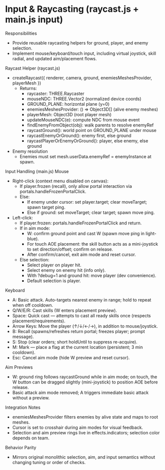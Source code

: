 # Input & Raycasting (raycast.js + main.js input)

Responsibilities
- Provide reusable raycasting helpers for ground, player, and enemy selection.
- Implement mouse/keyboard/touch input, including virtual joystick, skill radial, and updated aim/placement flows.

Raycast Helper (raycast.js)
- createRaycast({ renderer, camera, ground, enemiesMeshesProvider, playerMesh })
  - Returns:
    - raycaster: THREE.Raycaster
    - mouseNDC: THREE.Vector2 (normalized device coords)
    - GROUND_PLANE: horizontal plane (y=0)
    - enemiesMeshesProvider: () => Object3D[] (alive enemy meshes)
    - playerMesh: Object3D (root player mesh)
    - updateMouseNDC(e): compute NDC from mouse event
    - findEnemyFromObject(obj): walk parents to resolve enemyRef
    - raycastGround(): world point on GROUND_PLANE under mouse
    - raycastEnemyOrGround(): enemy first, else ground
    - raycastPlayerOrEnemyOrGround(): player, else enemy, else ground
- Enemy resolution
  - Enemies must set mesh.userData.enemyRef = enemyInstance at spawn.

Input Handling (main.js)
Mouse
- Right-click (context menu disabled on canvas):
  - If player.frozen (recall), only allow portal interaction via portals.handleFrozenPortalClick.
  - Else:
    - If enemy under cursor: set player.target; clear moveTarget; spawn target ping.
    - Else if ground: set moveTarget; clear target; spawn move ping.
- Left-click:
  - If player.frozen: portals.handleFrozenPortalClick and return.
  - If in aim mode:
    - W: confirm ground point and cast W (spawn move ping in light-blue).
    - For touch AOE placement: the skill button acts as a mini-joystick to set direction/offset; confirm on release.
    - After confirm/cancel, exit aim mode and reset cursor.
  - Else selection:
    - Select player on player hit.
    - Select enemy on enemy hit (info only).
    - With ?debug=1 and ground hit: move player (dev convenience).
    - Default selection is player.

Keyboard
- A: Basic attack. Auto-targets nearest enemy in range; hold to repeat when off cooldown.
- Q/W/E/R: Cast skills (W enters placement preview).
- Space: Quick cast — attempts to cast all ready skills once (respects placement/requirements).
- Arrow Keys: Move the player (↑/↓/←/→), in addition to mouse/joystick.
- B: Recall (spawns/refreshes return portal; freezes player; prompt message).
- S: Stop (clear orders; short holdUntil to suppress re-acquire).
- M: Mark — place a flag at the current location (persistent; 3 min cooldown).
- Esc: Cancel aim mode (hide W preview and reset cursor).

Aim Previews
- W: ground ring follows raycastGround while in aim mode; on touch, the W button can be dragged slightly (mini-joystick) to position AOE before release.
- Basic attack aim mode removed; A triggers immediate basic attack without a preview.

Integration Notes
- enemiesMeshesProvider filters enemies by alive state and maps to root meshes.
- Cursor is set to crosshair during aim modes for visual feedback.
- Selection and aim preview rings live in effects.indicators; selection color depends on team.

Behavior Parity
- Mirrors original monolithic selection, aim, and input semantics without changing tuning or order of checks.
